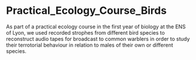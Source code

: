# Practical_Ecology_Course_Birds
As part of a practical ecology course in the first year of biology at the ENS of Lyon, we used recorded strophes from different bird species to reconstruct audio tapes for broadcast to common warblers in order to study their terrotorial behaviour in relation to males of their own or different species.
